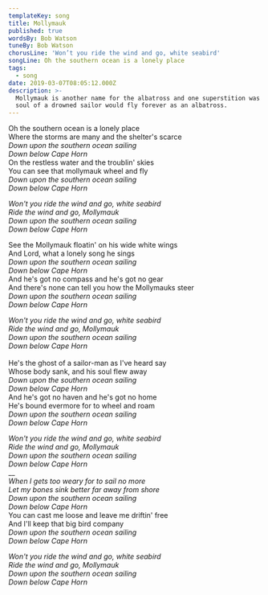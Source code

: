 ```yaml
---
templateKey: song
title: Mollymauk
published: true
wordsBy: Bob Watson
tuneBy: Bob Watson
chorusLine: 'Won’t you ride the wind and go, white seabird'
songLine: Oh the southern ocean is a lonely place
tags:
  - song
date: 2019-03-07T08:05:12.000Z
description: >-
  Mollymauk is another name for the albatross and one superstition was that the
  soul of a drowned sailor would fly forever as an albatross.
---
```

Oh the southern ocean is a lonely place\
Where the storms are many and the shelter's scarce\
_Down upon the southern ocean sailing_\
_Down below Cape Horn_\
On the restless water and the troublin' skies\
You can see that mollymauk wheel and fly\
_Down upon the southern ocean sailing_\
_Down below Cape Horn_

_Won't you ride the wind and go, white seabird_\
_Ride the wind and go, Mollymauk_\
_Down upon the southern ocean sailing_\
_Down below Cape Horn_

See the Mollymauk floatin' on his wide white wings\
And Lord, what a lonely song he sings\
_Down upon the southern ocean sailing_\
_Down below Cape Horn_\
And he's got no compass and he's got no gear\
And there's none can tell you how the Mollymauks steer\
_Down upon the southern ocean sailing_\
_Down below Cape Horn_

_Won't you ride the wind and go, white seabird_\
_Ride the wind and go, Mollymauk_\
_Down upon the southern ocean sailing_\
_Down below Cape Horn_\
\
He's the ghost of a sailor-man as I've heard say\
Whose body sank, and his soul flew away\
_Down upon the southern ocean sailing_\
_Down below Cape Horn_\
And he's got no haven and he's got no home\
He's bound evermore for to wheel and roam\
_Down upon the southern ocean sailing_\
_Down below Cape Horn_

_Won't you ride the wind and go, white seabird_\
_Ride the wind and go, Mollymauk_\
_Down upon the southern ocean sailing_\
_Down below Cape Horn_\
__\
_When I gets too weary for to sail no more_\
_Let my bones sink better far away from shore_\
_Down upon the southern ocean sailing_\
_Down below Cape Horn_\
You can cast me loose and leave me driftin' free\
And I'll keep that big bird company\
_Down upon the southern ocean sailing_\
_Down below Cape Horn_

_Won't you ride the wind and go, white seabird_\
_Ride the wind and go, Mollymauk_\
_Down upon the southern ocean sailing_\
_Down below Cape Horn_
